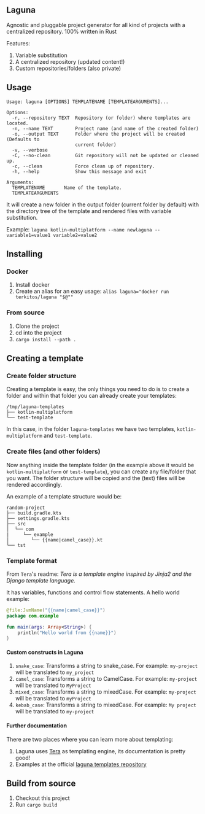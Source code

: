 ## Laguna
Agnostic and pluggable project generator for all kind of projects with a centralized repository. 100% written in Rust

Features:

1. Variable substitution
1. A centralized repository (updated content!)
1. Custom repositories/folders (also private)

## Usage
```
Usage: laguna [OPTIONS] TEMPLATENAME [TEMPLATEARGUMENTS]...

Options:
  -r, --repository TEXT  Repository (or folder) where templates are located.
  -n, --name TEXT        Project name (and name of the created folder)
  -o, --output TEXT      Folder where the project will be created (Defaults to
                         current folder)
  -v, --verbose
  -C, --no-clean         Git repository will not be updated or cleaned up.
  -c, --clean            Force clean up of repository.
  -h, --help             Show this message and exit

Arguments:
  TEMPLATENAME       Name of the template.
  TEMPLATEARGUMENTS
```

It will create a new folder in the output folder (current folder by default) with the directory tree of the template and
rendered files with variable substitution.

Example: `laguna kotlin-multiplatform --name newlaguna -- variable1=value1 variable2=value2`

## Installing
### Docker
1. Install docker
1. Create an alias for an easy usage: `alias laguna="docker run terkitos/laguna "$@""`

### From source
1. Clone the project
1. cd into the project
1. `cargo install --path .`

## Creating a template

### Create folder structure
Creating a template is easy, the only things you need to do is to create a folder and within that folder you can already
create your templates:

```
/tmp/laguna-templates
├── kotlin-multiplatform
└── test-template
```

In this case, in the folder `laguna-templates` we have two templates, `kotlin-multiplatform` and `test-template`.

### Create files (and other folders)
Now anything inside the template folder (in the example above it would be `kotlin-multiplatform` or `test-template`),
you can create any file/folder that you want. The folder structure will be copied and the (text) files will be rendered
accordingly.

An example of a template structure would be:

```
random-project
├── build.gradle.kts
├── settings.gradle.kts
├── src
│  └── com
|     └── example
│        └── {{name|camel_case}}.kt
└── tst
```

### Template format
From `Tera`'s readme: _Tera is a template engine inspired by Jinja2 and the Django template language._

It has variables, functions and control flow statements. A hello world example:

```kotlin
@file:JvmName("{{name|camel_case}}")
package com.example

fun main(args: Array<String>) {
    println("Hello world from {{name}}")
}
```

#### Custom constructs in Laguna
1. `snake_case`: Transforms a string to snake_case. For example: `my-project` will be translated to `my_project`
1. `camel_case`: Transforms a string to CamelCase. For example: `my-project` will be translated to `MyProject`
1. `mixed_case`: Transforms a string to mixedCase. For example: `my-project` will be translated to `myProject`
1. `kebab_case`: Transforms a string to mixedCase. For example: `My project` will be translated to `my-project`

#### Further documentation
There are two places where you can learn more about templating:

1. Laguna uses [Tera](https://github.com/Keats/tera) as templating engine, its documentation is pretty good!
1. Examples at the official [laguna templates repository](https://github.com/jdiazcano/laguna-templates)

## Build from source
1. Checkout this project
1. Run `cargo build`